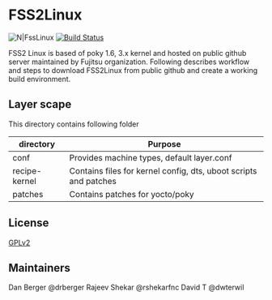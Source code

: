 # FSS2Linux

![N|FssLinux](http://www.fujitsu.com/global/resources/design/stylesheets/images/css_images/fujitsu/symbolmark.gif) [![Build Status](https://travis-ci.org/FujitsuNetworkCommunications/meta-fss2-ppc.svg?branch=master)](https://travis-ci.org/FujitsuNetworkCommunications/meta-fss2-ppc)

FSS2 Linux is based of poky 1.6, 3.x kernel and hosted on public github server maintained by Fujitsu organization. 
Following describes workflow and steps to download FSS2Linux from public github and create a working build environment.

## Layer scape
This directory contains following folder

| directory    | Purpose                                                         |
| ------------ | --------------------------------------------------------------  |
| conf         | Provides machine types, default layer.conf                      |
| recipe-kernel| Contains files for kernel config, dts, uboot scripts and patches|
| patches      | Contains patches for yocto/poky                                 |

License
----

[GPLv2](https://github.com/FujitsuNetworkCommunications/meta-fss2-ppc/blob/master/LICENSE.md)


## Maintainers 

Dan Berger  @drberger
Rajeev Shekar @rshekarfnc
David T @dwterwil

